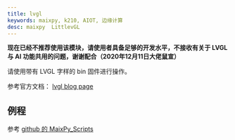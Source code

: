 ```yaml
---
title: lvgl
keywords: maixpy, k210, AIOT, 边缘计算
desc: maixpy  LittlevGL
---
```



**现在已经不推荐使用该模块，请使用者具备足够的开发水平，不接收有关于 LVGL 与 AI 功能共用的问题，谢谢配合（2020年12月11日大佬鼠宣）**

请使用带有 LVGL 字样的 bin 固件进行操作。

参考官方文档： [lvgl blog page](https://lvgl.io/developers)

## 例程

参考 [github 的 MaixPy_Scripts](https://github.com/sipeed/MaixPy_scripts/tree/master/multimedia/gui/lvgl)



